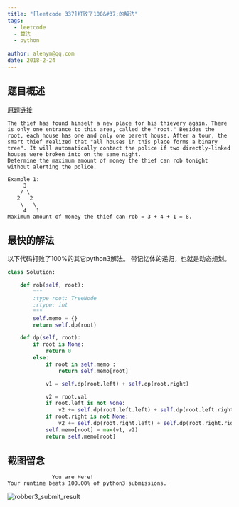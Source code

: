 ```yaml
---
title: "[leetcode 337]打败了100&#37;的解法"
tags: 
  - leetcode 
  - 算法
  - python
  
author: alenym@qq.com
date: 2018-2-24
---
```


## <a name="hh0"></a> 题目概述 ##





[原题链接](https://leetcode.com/problems/house-robber-iii/description/)

    The thief has found himself a new place for his thievery again. There is only one entrance to this area, called the "root." Besides the root, each house has one and only one parent house. After a tour, the smart thief realized that "all houses in this place forms a binary tree". It will automatically contact the police if two directly-linked houses were broken into on the same night.
    Determine the maximum amount of money the thief can rob tonight without alerting the police.
```
Example 1:
     3
    / \
   2   2
    \   \ 
     4   1
Maximum amount of money the thief can rob = 3 + 4 + 1 = 8.
```

<!-- more -->

## <a name="hh1"></a> 最快的解法 ##







以下代码打败了100%的其它python3解法。
带记忆体的递归，也就是动态规划。

```python
class Solution:

    def rob(self, root):
        """
        :type root: TreeNode
        :rtype: int
        """
        self.memo = {}
        return self.dp(root)

    def dp(self, root):
        if root is None:
            return 0
        else:
            if root in self.memo :
                return self.memo[root]

            v1 = self.dp(root.left) + self.dp(root.right)

            v2 = root.val
            if root.left is not None:
                v2 += self.dp(root.left.left) + self.dp(root.left.right)
            if root.right is not None:
                v2 += self.dp(root.right.left) + self.dp(root.right.right)
            self.memo[root] = max(v1, v2)
            return self.memo[root]
```



## <a name="hh2"></a> 截图留念 ##

```
              You are Here!
Your runtime beats 100.00% of python3 submissions.
```
![robber3_submit_result](/images/2018-2-24.png)
